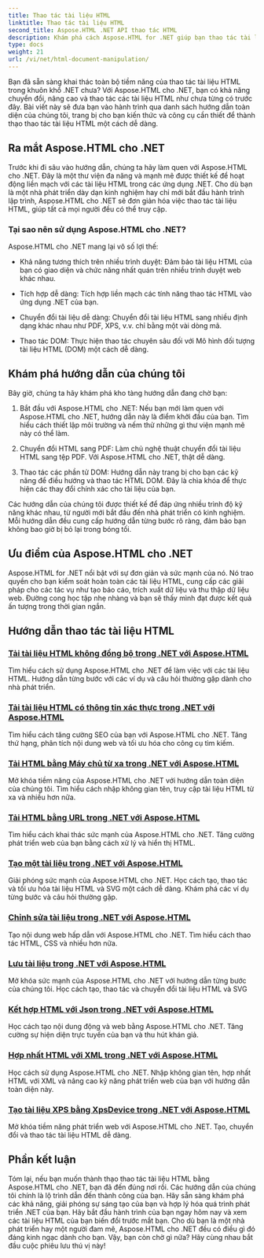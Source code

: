 ```yaml
---
title: Thao tác tài liệu HTML
linktitle: Thao tác tài liệu HTML
second_title: Aspose.HTML .NET API thao tác HTML
description: Khám phá cách Aspose.HTML for .NET giúp bạn thao tác tài liệu HTML hiệu quả. Khám phá các hướng dẫn hướng dẫn bạn trong suốt quá trình.
type: docs
weight: 21
url: /vi/net/html-document-manipulation/
---
```


Bạn đã sẵn sàng khai thác toàn bộ tiềm năng của thao tác tài liệu HTML trong khuôn khổ .NET chưa? Với Aspose.HTML cho .NET, bạn có khả năng chuyển đổi, nâng cao và thao tác các tài liệu HTML như chưa từng có trước đây. Bài viết này sẽ đưa bạn vào hành trình qua danh sách hướng dẫn toàn diện của chúng tôi, trang bị cho bạn kiến thức và công cụ cần thiết để thành thạo thao tác tài liệu HTML một cách dễ dàng.

## Ra mắt Aspose.HTML cho .NET

Trước khi đi sâu vào hướng dẫn, chúng ta hãy làm quen với Aspose.HTML cho .NET. Đây là một thư viện đa năng và mạnh mẽ được thiết kế để hoạt động liền mạch với các tài liệu HTML trong các ứng dụng .NET. Cho dù bạn là một nhà phát triển dày dạn kinh nghiệm hay chỉ mới bắt đầu hành trình lập trình, Aspose.HTML cho .NET sẽ đơn giản hóa việc thao tác tài liệu HTML, giúp tất cả mọi người đều có thể truy cập.

### Tại sao nên sử dụng Aspose.HTML cho .NET?

Aspose.HTML cho .NET mang lại vô số lợi thế:

- Khả năng tương thích trên nhiều trình duyệt: Đảm bảo tài liệu HTML của bạn có giao diện và chức năng nhất quán trên nhiều trình duyệt web khác nhau.

- Tích hợp dễ dàng: Tích hợp liền mạch các tính năng thao tác HTML vào ứng dụng .NET của bạn.

- Chuyển đổi tài liệu dễ dàng: Chuyển đổi tài liệu HTML sang nhiều định dạng khác nhau như PDF, XPS, v.v. chỉ bằng một vài dòng mã.

- Thao tác DOM: Thực hiện thao tác chuyên sâu đối với Mô hình đối tượng tài liệu HTML (DOM) một cách dễ dàng.

## Khám phá hướng dẫn của chúng tôi

Bây giờ, chúng ta hãy khám phá kho tàng hướng dẫn đang chờ bạn:

1. Bắt đầu với Aspose.HTML cho .NET: Nếu bạn mới làm quen với Aspose.HTML cho .NET, hướng dẫn này là điểm khởi đầu của bạn. Tìm hiểu cách thiết lập môi trường và nếm thử những gì thư viện mạnh mẽ này có thể làm.

2. Chuyển đổi HTML sang PDF: Làm chủ nghệ thuật chuyển đổi tài liệu HTML sang tệp PDF. Với Aspose.HTML cho .NET, thật dễ dàng.

3. Thao tác các phần tử DOM: Hướng dẫn này trang bị cho bạn các kỹ năng để điều hướng và thao tác HTML DOM. Đây là chìa khóa để thực hiện các thay đổi chính xác cho tài liệu của bạn.

Các hướng dẫn của chúng tôi được thiết kế để đáp ứng nhiều trình độ kỹ năng khác nhau, từ người mới bắt đầu đến nhà phát triển có kinh nghiệm. Mỗi hướng dẫn đều cung cấp hướng dẫn từng bước rõ ràng, đảm bảo bạn không bao giờ bị bỏ lại trong bóng tối.

## Ưu điểm của Aspose.HTML cho .NET

Aspose.HTML for .NET nổi bật với sự đơn giản và sức mạnh của nó. Nó trao quyền cho bạn kiểm soát hoàn toàn các tài liệu HTML, cung cấp các giải pháp cho các tác vụ như tạo báo cáo, trích xuất dữ liệu và thu thập dữ liệu web. Đường cong học tập nhẹ nhàng và bạn sẽ thấy mình đạt được kết quả ấn tượng trong thời gian ngắn.

## Hướng dẫn thao tác tài liệu HTML
### [Tải tài liệu HTML không đồng bộ trong .NET với Aspose.HTML](./load-html-doc-asynchronously/)
Tìm hiểu cách sử dụng Aspose.HTML cho .NET để làm việc với các tài liệu HTML. Hướng dẫn từng bước với các ví dụ và câu hỏi thường gặp dành cho nhà phát triển.
### [Tải tài liệu HTML có thông tin xác thực trong .NET với Aspose.HTML](./load-html-doc-with-credentials/)
Tìm hiểu cách tăng cường SEO của bạn với Aspose.HTML cho .NET. Tăng thứ hạng, phân tích nội dung web và tối ưu hóa cho công cụ tìm kiếm.
### [Tải HTML bằng Máy chủ từ xa trong .NET với Aspose.HTML](./load-html-using-remote-server/)
Mở khóa tiềm năng của Aspose.HTML cho .NET với hướng dẫn toàn diện của chúng tôi. Tìm hiểu cách nhập không gian tên, truy cập tài liệu HTML từ xa và nhiều hơn nữa.
### [Tải HTML bằng URL trong .NET với Aspose.HTML](./load-html-using-url/)
Tìm hiểu cách khai thác sức mạnh của Aspose.HTML cho .NET. Tăng cường phát triển web của bạn bằng cách xử lý và hiển thị HTML.
### [Tạo một tài liệu trong .NET với Aspose.HTML](./creating-a-document/)
Giải phóng sức mạnh của Aspose.HTML cho .NET. Học cách tạo, thao tác và tối ưu hóa tài liệu HTML và SVG một cách dễ dàng. Khám phá các ví dụ từng bước và câu hỏi thường gặp.
### [Chỉnh sửa tài liệu trong .NET với Aspose.HTML](./editing-a-document/)
Tạo nội dung web hấp dẫn với Aspose.HTML cho .NET. Tìm hiểu cách thao tác HTML, CSS và nhiều hơn nữa.
### [Lưu tài liệu trong .NET với Aspose.HTML](./saving-a-document/)
Mở khóa sức mạnh của Aspose.HTML cho .NET với hướng dẫn từng bước của chúng tôi. Học cách tạo, thao tác và chuyển đổi tài liệu HTML và SVG
### [Kết hợp HTML với Json trong .NET với Aspose.HTML](./merge-html-with-json/)
Học cách tạo nội dung động và web bằng Aspose.HTML cho .NET. Tăng cường sự hiện diện trực tuyến của bạn và thu hút khán giả.
### [Hợp nhất HTML với XML trong .NET với Aspose.HTML](./merge-html-with-xml/)
Học cách sử dụng Aspose.HTML cho .NET. Nhập không gian tên, hợp nhất HTML với XML và nâng cao kỹ năng phát triển web của bạn với hướng dẫn toàn diện này.
### [Tạo tài liệu XPS bằng XpsDevice trong .NET với Aspose.HTML](./generate-xps-documents-by-xpsdevice/)
Mở khóa tiềm năng phát triển web với Aspose.HTML cho .NET. Tạo, chuyển đổi và thao tác tài liệu HTML dễ dàng.

## Phần kết luận

Tóm lại, nếu bạn muốn thành thạo thao tác tài liệu HTML bằng Aspose.HTML cho .NET, bạn đã đến đúng nơi rồi. Các hướng dẫn của chúng tôi chính là lộ trình dẫn đến thành công của bạn. Hãy sẵn sàng khám phá các khả năng, giải phóng sự sáng tạo của bạn và hợp lý hóa quá trình phát triển .NET của bạn. Hãy bắt đầu hành trình của bạn ngay hôm nay và xem các tài liệu HTML của bạn biến đổi trước mắt bạn. Cho dù bạn là một nhà phát triển hay một người đam mê, Aspose.HTML cho .NET đều có điều gì đó đáng kinh ngạc dành cho bạn. Vậy, bạn còn chờ gì nữa? Hãy cùng nhau bắt đầu cuộc phiêu lưu thú vị này!